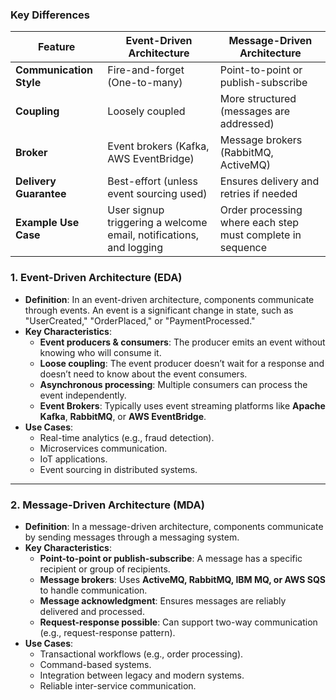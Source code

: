 ### **Key Differences**

| Feature                 | Event-Driven Architecture                                          | Message-Driven Architecture                                |
| ----------------------- | ------------------------------------------------------------------ | ---------------------------------------------------------- |
| **Communication Style** | Fire-and-forget (One-to-many)                                      | Point-to-point or publish-subscribe                        |
| **Coupling**            | Loosely coupled                                                    | More structured (messages are addressed)                   |
| **Broker**              | Event brokers (Kafka, AWS EventBridge)                             | Message brokers (RabbitMQ, ActiveMQ)                       |
| **Delivery Guarantee**  | Best-effort (unless event sourcing used)                           | Ensures delivery and retries if needed                     |
| **Example Use Case**    | User signup triggering a welcome email, notifications, and logging | Order processing where each step must complete in sequence |

### **1. Event-Driven Architecture (EDA)**

- **Definition**: In an event-driven architecture, components communicate through events. An event is a significant change in state, such as "UserCreated," "OrderPlaced," or "PaymentProcessed."
- **Key Characteristics**:
    - **Event producers & consumers**: The producer emits an event without knowing who will consume it.
    - **Loose coupling**: The event producer doesn’t wait for a response and doesn’t need to know about the event consumers.
    - **Asynchronous processing**: Multiple consumers can process the event independently.
    - **Event Brokers**: Typically uses event streaming platforms like **Apache Kafka**, **RabbitMQ**, or **AWS EventBridge**.
- **Use Cases**:
    - Real-time analytics (e.g., fraud detection).
    - Microservices communication.
    - IoT applications.
    - Event sourcing in distributed systems.

---

### **2. Message-Driven Architecture (MDA)**

- **Definition**: In a message-driven architecture, components communicate by sending messages through a messaging system.
- **Key Characteristics**:
    - **Point-to-point or publish-subscribe**: A message has a specific recipient or group of recipients.
    - **Message brokers**: Uses **ActiveMQ, RabbitMQ, IBM MQ, or AWS SQS** to handle communication.
    - **Message acknowledgment**: Ensures messages are reliably delivered and processed.
    - **Request-response possible**: Can support two-way communication (e.g., request-response pattern).
- **Use Cases**:
    - Transactional workflows (e.g., order processing).
    - Command-based systems.
    - Integration between legacy and modern systems.
    - Reliable inter-service communication.

